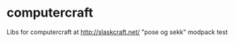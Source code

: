 computercraft
=============

Libs for computercraft at http://slaskcraft.net/ "pose og sekk" modpack
test
